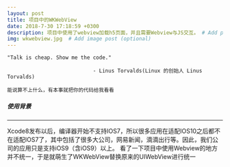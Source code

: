 ```yaml
---
layout: post
title: 项目中的WKWebView
date: 2018-7-30 17:18:59 +0300
description: 项目中使用了webview加载h5页面，并且需要Webview与JS交互。 # Add post description (optional)
img: wkwebview.jpg  # Add image post (optional)
---
```


    "Talk is cheap. Show me the code."

                                - Linus Torvalds(Linux 的创始人 Linus Torvalds)

    能说算不上什么，有本事就把你的代码给我看看

##### 使用背景
---
Xcode8发布以后，编译器开始不支持IOS7，所以很多应用在适配IOS10之后都不在适配IOS7了，其中包括了很多大公司，网易新闻，滴滴出行等。因此，我们公司的应用只是支持iOS9（含iOS9）以上。
看了一下项目中使用Webview的地方并不统一，于是就萌生了WKWebView替换原来的UIWebView进行统一
